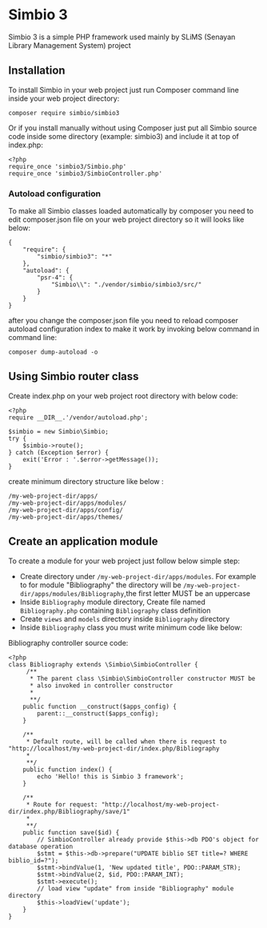 # Simbio 3
Simbio 3 is a simple PHP framework used mainly by SLiMS (Senayan Library Management System)  project

## Installation
To install Simbio in your web project just run Composer command line inside your web project directory:

    composer require simbio/simbio3

Or if you install manually without using Composer just put all Simbio source code inside some directory (example: simbio3) and include it at top of index.php:

    <?php
    require_once 'simbio3/Simbio.php'
    require_once 'simbio3/SimbioController.php'

### Autoload configuration
To make all Simbio classes loaded automatically by composer you need to edit composer.json file on your web project directory so it will looks like below:

	{
	    "require": {
	        "simbio/simbio3": "*"
	    },
	    "autoload": {
	        "psr-4": {
	            "Simbio\\": "./vendor/simbio/simbio3/src/"
	        }
	    }
	}

after you change the composer.json file you need to reload composer autoload configuration index to make it work by invoking below command in command line:

	composer dump-autoload -o

## Using Simbio router class
Create index.php on your web project root directory with below code:

    <?php
    require __DIR__.'/vendor/autoload.php';

    $simbio = new Simbio\Simbio;
    try {
        $simbio->route();
    } catch (Exception $error) {
        exit('Error : '.$error->getMessage());
    }

create minimum directory structure like below :

    /my-web-project-dir/apps/
    /my-web-project-dir/apps/modules/
    /my-web-project-dir/apps/config/
    /my-web-project-dir/apps/themes/

## Create an application module
To create a module for your web project just follow below simple step:

- Create directory under `/my-web-project-dir/apps/modules`. For example to for module "Bibliography" the directory will be `/my-web-project-dir/apps/modules/Bibliography`,the first letter MUST be an uppercase
- Inside `Bibliography` module directory, Create file named `Bibliography.php` containing `Bibliography` class definition
- Create `views` and `models` directory inside `Bibliography` directory
- Inside `Bibliography` class you must write minimum code like below:


Bibliography controller source code:

    <?php
    class Bibliography extends \Simbio\SimbioController {
    	 /**
    	  * The parent class \Simbio\SimbioController constructor MUST be
    	  * also invoked in controller constructor
    	  *
    	  **/
        public function __construct($apps_config) {
            parent::__construct($apps_config);
        }

        /**
         * Default route, will be called when there is request to "http://localhost/my-web-project-dir/index.php/Bibliography
         *
         **/
        public function index() {
            echo 'Hello! this is Simbio 3 framework';
        }

        /**
         * Route for request: "http://localhost/my-web-project-dir/index.php/Bibliography/save/1"
         *
         **/
        public function save($id) {
            // SimbioController already provide $this->db PDO's object for database operation
            $stmt = $this->db->prepare("UPDATE biblio SET title=? WHERE biblio_id=?");
            $stmt->bindValue(1, 'New updated title', PDO::PARAM_STR);
            $stmt->bindValue(2, $id, PDO::PARAM_INT);
            $stmt->execute();
            // load view "update" from inside "Bibliography" module directory
            $this->loadView('update');
        }
    }

